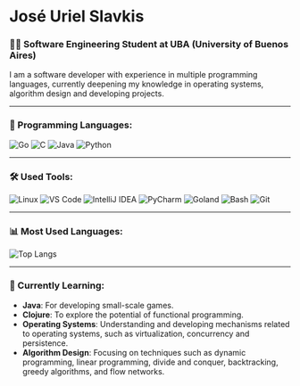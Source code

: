 # José Uriel Slavkis

### 👨‍💻 Software Engineering Student at UBA (University of Buenos Aires)

I am a software developer with experience in multiple programming languages, currently deepening my knowledge in operating systems, algorithm design and developing projects.

---

### 🔧 Programming Languages:

![Go](https://img.shields.io/badge/Go-%2300ADD8.svg?style=for-the-badge&logo=go&logoColor=white)
![C](https://img.shields.io/badge/C-%2300599C.svg?style=for-the-badge&logo=c&logoColor=white)
![Java](https://img.shields.io/badge/Java-%23ED8B00.svg?style=for-the-badge&logo=java&logoColor=white)
![Python](https://img.shields.io/badge/Python-3670A0?style=for-the-badge&logo=python&logoColor=ffdd54)

---

### 🛠️ Used Tools:

![Linux](https://img.shields.io/badge/Linux-%23FCC624.svg?style=for-the-badge&logo=linux&logoColor=black)
![VS Code](https://img.shields.io/badge/VSCode-%23007ACC.svg?style=for-the-badge&logo=visual-studio-code&logoColor=white)
![IntelliJ IDEA](https://img.shields.io/badge/IntelliJ%20IDEA-%23000000.svg?style=for-the-badge&logo=intellij-idea&logoColor=white)
![PyCharm](https://img.shields.io/badge/PyCharm-%23000000.svg?style=for-the-badge&logo=pycharm&logoColor=white)
![Goland](https://img.shields.io/badge/GoLand-%23000000.svg?style=for-the-badge&logo=goland&logoColor=white)
![Bash](https://img.shields.io/badge/Bash-%234EAA25.svg?style=for-the-badge&logo=gnu-bash&logoColor=white)
![Git](https://img.shields.io/badge/Git-%23F05033.svg?style=for-the-badge&logo=git&logoColor=white)

---

### 📊 Most Used Languages:

![Top Langs](https://github-readme-stats.vercel.app/api/top-langs/?username=joseslavkis&layout=compact&theme=radical&langs_count=8) 

---

### 🌱 Currently Learning:

- **Java**: For developing small-scale games.
- **Clojure**: To explore the potential of functional programming.
- **Operating Systems**: Understanding and developing mechanisms related to operating systems, such as virtualization, concurrency and persistence.
- **Algorithm Design**: Focusing on techniques such as dynamic programming, linear programming, divide and conquer, backtracking, greedy algorithms, and flow networks.
